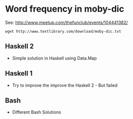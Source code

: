 # Word frequency in moby-dic #

See: http://www.meetup.com/thefunclub/events/104441382/


    wget http://www.textlibrary.com/download/moby-dic.txt


## Haskell 2 ##

* Simple solution in Haskell using Data.Map

## Haskell 1 ##

* Try to improve the improve the Haskell 2 - But failed

## Bash ##

* Different Bash Solutions


